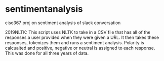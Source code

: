 # sentimentanalysis
cisc367 proj on sentiment analysis of slack conversation

2019NLTK: This script uses NLTK to take in a CSV file that has all of the responses a user provided when they were given a URL. It then takes these responses, tokenizes them and runs a sentiment analysis. Polarity is calcualted and positive, negative or neutral is assigned to each response. This was done for all three years of data.


